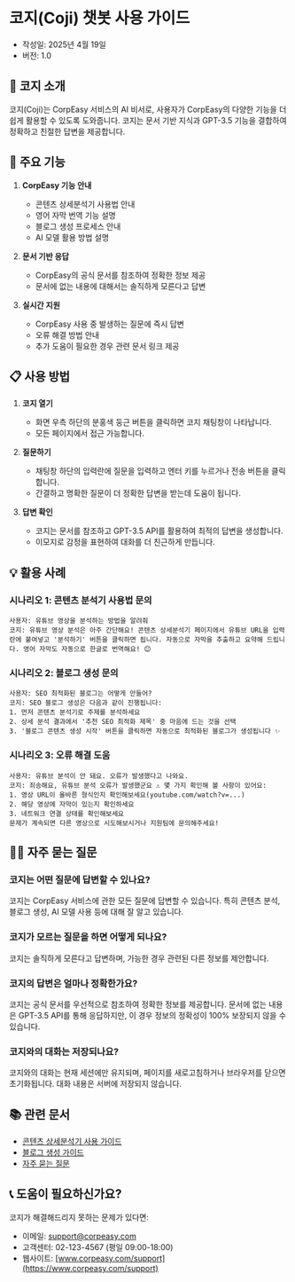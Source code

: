 # 코지(Coji) 챗봇 사용 가이드

- 작성일: 2025년 4월 19일
- 버전: 1.0

## 🤖 코지 소개

코지(Coji)는 CorpEasy 서비스의 AI 비서로, 사용자가 CorpEasy의 다양한 기능을 더 쉽게 활용할 수 있도록 도와줍니다. 코지는 문서 기반 지식과 GPT-3.5 기능을 결합하여 정확하고 친절한 답변을 제공합니다.

## 💬 주요 기능

1. **CorpEasy 기능 안내**
   - 콘텐츠 상세분석기 사용법 안내
   - 영어 자막 번역 기능 설명
   - 블로그 생성 프로세스 안내
   - AI 모델 활용 방법 설명

2. **문서 기반 응답**
   - CorpEasy의 공식 문서를 참조하여 정확한 정보 제공
   - 문서에 없는 내용에 대해서는 솔직하게 모른다고 답변

3. **실시간 지원**
   - CorpEasy 사용 중 발생하는 질문에 즉시 답변
   - 오류 해결 방법 안내
   - 추가 도움이 필요한 경우 관련 문서 링크 제공

## 📋 사용 방법

1. **코지 열기**
   - 화면 우측 하단의 분홍색 둥근 버튼을 클릭하면 코지 채팅창이 나타납니다.
   - 모든 페이지에서 접근 가능합니다.

2. **질문하기**
   - 채팅창 하단의 입력란에 질문을 입력하고 엔터 키를 누르거나 전송 버튼을 클릭합니다.
   - 간결하고 명확한 질문이 더 정확한 답변을 받는데 도움이 됩니다.

3. **답변 확인**
   - 코지는 문서를 참조하고 GPT-3.5 API를 활용하여 최적의 답변을 생성합니다.
   - 이모지로 감정을 표현하여 대화를 더 친근하게 만듭니다.

## 💡 활용 사례

### 시나리오 1: 콘텐츠 분석기 사용법 문의
```
사용자: 유튜브 영상을 분석하는 방법을 알려줘
코지: 유튜브 영상 분석은 아주 간단해요! 콘텐츠 상세분석기 페이지에서 유튜브 URL을 입력란에 붙여넣고 '분석하기' 버튼을 클릭하면 됩니다. 자동으로 자막을 추출하고 요약해 드립니다. 영어 자막도 자동으로 한글로 번역해요! 😊
```

### 시나리오 2: 블로그 생성 문의
```
사용자: SEO 최적화된 블로그는 어떻게 만들어?
코지: SEO 블로그 생성은 다음과 같이 진행됩니다: 
1. 먼저 콘텐츠 분석기로 주제를 분석하세요
2. 상세 분석 결과에서 '추천 SEO 최적화 제목' 중 마음에 드는 것을 선택
3. '블로그 콘텐츠 생성 시작' 버튼을 클릭하면 자동으로 최적화된 블로그가 생성됩니다 ✨
```

### 시나리오 3: 오류 해결 도움
```
사용자: 유튜브 분석이 안 돼요. 오류가 발생했다고 나와요.
코지: 죄송해요, 유튜브 분석 오류가 발생했군요 ⚠️ 몇 가지 확인해 볼 사항이 있어요:
1. 영상 URL이 올바른 형식인지 확인해보세요(youtube.com/watch?v=...)
2. 해당 영상에 자막이 있는지 확인하세요
3. 네트워크 연결 상태를 확인해보세요
문제가 계속되면 다른 영상으로 시도해보시거나 지원팀에 문의해주세요!
```

## 🙋‍♀️ 자주 묻는 질문

### 코지는 어떤 질문에 답변할 수 있나요?
코지는 CorpEasy 서비스에 관한 모든 질문에 답변할 수 있습니다. 특히 콘텐츠 분석, 블로그 생성, AI 모델 사용 등에 대해 잘 알고 있습니다.

### 코지가 모르는 질문을 하면 어떻게 되나요?
코지는 솔직하게 모른다고 답변하며, 가능한 경우 관련된 다른 정보를 제안합니다.

### 코지의 답변은 얼마나 정확한가요?
코지는 공식 문서를 우선적으로 참조하여 정확한 정보를 제공합니다. 문서에 없는 내용은 GPT-3.5 API를 통해 응답하지만, 이 경우 정보의 정확성이 100% 보장되지 않을 수 있습니다.

### 코지와의 대화는 저장되나요?
코지와의 대화는 현재 세션에만 유지되며, 페이지를 새로고침하거나 브라우저를 닫으면 초기화됩니다. 대화 내용은 서버에 저장되지 않습니다.

## 📚 관련 문서

- [콘텐츠 상세분석기 사용 가이드](/docs/content_analyzer_guide.md)
- [블로그 생성 가이드](/docs/blog_style_guide.txt)
- [자주 묻는 질문](/docs/faq.md)

## 📞 도움이 필요하신가요?

코지가 해결해드리지 못하는 문제가 있다면:
- 이메일: support@corpeasy.com
- 고객센터: 02-123-4567 (평일 09:00-18:00)
- 웹사이트: [www.corpeasy.com/support](https://www.corpeasy.com/support)